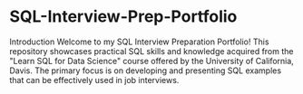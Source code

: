 # SQL-Interview-Prep-Portfolio

Introduction
Welcome to my SQL Interview Preparation Portfolio! This repository showcases practical SQL skills and knowledge acquired from the "Learn SQL for Data Science" course offered by the University of California, Davis. The primary focus is on developing and presenting SQL examples that can be effectively used in job interviews.
